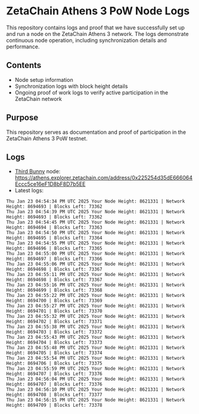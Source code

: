 # ZetaChain Athens 3 PoW Node Logs
This repository contains logs and proof that we have successfully set up and run a node on the ZetaChain Athens 3 network. The logs demonstrate continuous node operation, including synchronization details and performance.

## Contents
- Node setup information
- Synchronization logs with block height details
- Ongoing proof of work logs to verify active participation in the ZetaChain network

## Purpose
This repository serves as documentation and proof of participation in the ZetaChain Athens 3 PoW testnet.

## Logs

- [Third Bunny](https://thirdbunny.xyz/) node: https://athens.explorer.zetachain.com/address/0x225254d35dE666064Eccc5ce16eF1D8bF8D7b5EE
- Latest logs:
```
Thu Jan 23 04:54:34 PM UTC 2025 Your Node Height: 8621331 | Network Height: 8694693 | Blocks Left: 73362
Thu Jan 23 04:54:39 PM UTC 2025 Your Node Height: 8621331 | Network Height: 8694693 | Blocks Left: 73362
Thu Jan 23 04:54:45 PM UTC 2025 Your Node Height: 8621331 | Network Height: 8694694 | Blocks Left: 73363
Thu Jan 23 04:54:50 PM UTC 2025 Your Node Height: 8621331 | Network Height: 8694695 | Blocks Left: 73364
Thu Jan 23 04:54:55 PM UTC 2025 Your Node Height: 8621331 | Network Height: 8694696 | Blocks Left: 73365
Thu Jan 23 04:55:00 PM UTC 2025 Your Node Height: 8621331 | Network Height: 8694697 | Blocks Left: 73366
Thu Jan 23 04:55:06 PM UTC 2025 Your Node Height: 8621331 | Network Height: 8694698 | Blocks Left: 73367
Thu Jan 23 04:55:11 PM UTC 2025 Your Node Height: 8621331 | Network Height: 8694698 | Blocks Left: 73367
Thu Jan 23 04:55:16 PM UTC 2025 Your Node Height: 8621331 | Network Height: 8694699 | Blocks Left: 73368
Thu Jan 23 04:55:22 PM UTC 2025 Your Node Height: 8621331 | Network Height: 8694700 | Blocks Left: 73369
Thu Jan 23 04:55:27 PM UTC 2025 Your Node Height: 8621331 | Network Height: 8694701 | Blocks Left: 73370
Thu Jan 23 04:55:32 PM UTC 2025 Your Node Height: 8621331 | Network Height: 8694702 | Blocks Left: 73371
Thu Jan 23 04:55:38 PM UTC 2025 Your Node Height: 8621331 | Network Height: 8694703 | Blocks Left: 73372
Thu Jan 23 04:55:43 PM UTC 2025 Your Node Height: 8621331 | Network Height: 8694704 | Blocks Left: 73373
Thu Jan 23 04:55:48 PM UTC 2025 Your Node Height: 8621331 | Network Height: 8694705 | Blocks Left: 73374
Thu Jan 23 04:55:54 PM UTC 2025 Your Node Height: 8621331 | Network Height: 8694706 | Blocks Left: 73375
Thu Jan 23 04:55:59 PM UTC 2025 Your Node Height: 8621331 | Network Height: 8694707 | Blocks Left: 73376
Thu Jan 23 04:56:04 PM UTC 2025 Your Node Height: 8621331 | Network Height: 8694707 | Blocks Left: 73376
Thu Jan 23 04:56:10 PM UTC 2025 Your Node Height: 8621331 | Network Height: 8694708 | Blocks Left: 73377
Thu Jan 23 04:56:15 PM UTC 2025 Your Node Height: 8621331 | Network Height: 8694709 | Blocks Left: 73378
```
